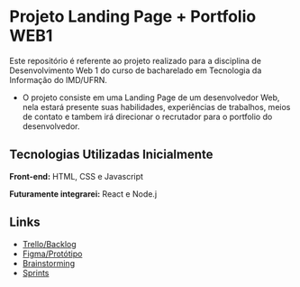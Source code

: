 # Projeto Landing Page + Portfolio WEB1

Este repositório é referente ao projeto realizado para a disciplina de Desenvolvimento Web 1 do curso de bacharelado em Tecnologia da Informação do IMD/UFRN.

- O projeto consiste em uma Landing Page de um desenvolvedor Web, nela estará presente suas habilidades, experiências de trabalhos, meios de contato e tambem irá direcionar o recrutador para o portfolio do desenvolvedor.




## Tecnologias Utilizadas Inicialmente

**Front-end:** HTML, CSS e Javascript

**Futuramente integrarei:** React e Node.j


## Links

- [Trello/Backlog](https://trello.com/invite/b/o4uugvlJ/ATTIae844443cfbc24b7d4ff472cde629f3aFEB2B39D/sprint-1-dev-web)
- [Figma/Protótipo](https://www.figma.com/design/2L5NXVrclXPLWWiYKPPqna/WEB1-PROJECT?node-id=0%3A1&t=qH0EeGc1CwLxobtK-1)
- [Brainstorming](https://drive.google.com/file/d/18Y2VqnZ8tOTwe7Cp9R1sGQykJ9BpXDT-/view?usp=sharing)
- [Sprints](https://docs.google.com/document/d/1m77bEHBBflFTT9vWcrhCjZhkfWFh2mfLYdXFxA0cElg/edit?usp=sharing)
